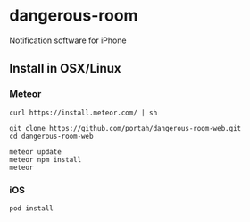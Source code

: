 # dangerous-room
Notification software for iPhone 

## Install in OSX/Linux

### Meteor
```
curl https://install.meteor.com/ | sh

git clone https://github.com/portah/dangerous-room-web.git
cd dangerous-room-web

meteor update
meteor npm install
meteor

```

### iOS

```
pod install
```

